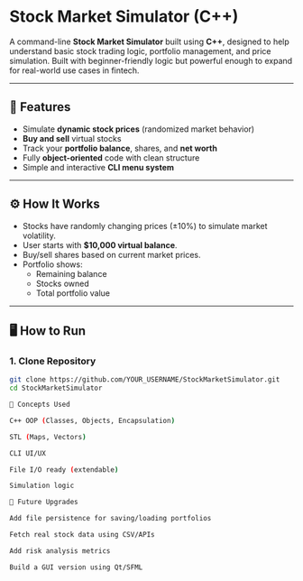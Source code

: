 # Stock Market Simulator (C++)

A command-line **Stock Market Simulator** built using **C++**, designed to help understand basic stock trading logic, portfolio management, and price simulation. Built with beginner-friendly logic but powerful enough to expand for real-world use cases in fintech.

---

## 💼 Features

- Simulate **dynamic stock prices** (randomized market behavior)
- **Buy and sell** virtual stocks
- Track your **portfolio balance**, shares, and **net worth**
- Fully **object-oriented** code with clean structure
- Simple and interactive **CLI menu system**

---

## ⚙️ How It Works

- Stocks have randomly changing prices (±10%) to simulate market volatility.
- User starts with **$10,000 virtual balance**.
- Buy/sell shares based on current market prices.
- Portfolio shows:
  - Remaining balance
  - Stocks owned
  - Total portfolio value

---

## 🖥️ How to Run

### 1. Clone Repository
```bash
git clone https://github.com/YOUR_USERNAME/StockMarketSimulator.git
cd StockMarketSimulator

🧠 Concepts Used

C++ OOP (Classes, Objects, Encapsulation)

STL (Maps, Vectors)

CLI UI/UX

File I/O ready (extendable)

Simulation logic 

🚀 Future Upgrades

Add file persistence for saving/loading portfolios

Fetch real stock data using CSV/APIs

Add risk analysis metrics

Build a GUI version using Qt/SFML
